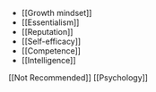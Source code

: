 - [[Growth mindset]]
- [[Essentialism]]
- [[Reputation]]
- [[Self-efficacy]]
- [[Competence]]
- [[Intelligence]]

[[Not Recommended]] [[Psychology]]

